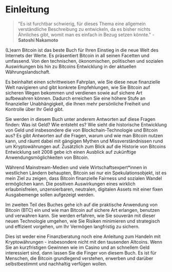 # Einleitung

> "Es ist furchtbar schwierig, für dieses Thema eine allgemein verständliche Beschreibung zu entwickeln, da es bisher nichts Ähnliches gibt, womit man es einfach in Bezug setzen könnte." - **Satoshi Nakamoto**

(L)earn Bitcoin ist das beste Buch für Ihren Einstieg in die neue Welt des Internets der Werte. Es präsentiert Bitcoin in all seinen Facetten und umfassend. Von den technischen, ökonomischen, politischen und sozialen Auswirkungen bis hin zu Bitcoins Entwicklung in der aktuellen Währungslandschaft. 

Es beinhaltet einen schrittweisen Fahrplan, wie Sie diese neue finanzielle Welt navigieren und gibt konkrete Empfehlungen, wie Sie Bitcoin auf sicheren Wegen bekommen und verdienen sowie auf sichere Art aufbewahren können. Dadurch erreichen Sie eine höhere Stufe an finanzieller Unabhängigkeit, die Ihnen mehr persönliche Freiheit und Kontrolle über Ihr Geld gibt.

Sie werden in diesem Buch unter anderem Antworten auf diese Fragen finden: Was ist Geld? Wie entsteht es? Wie sieht die historische Entwicklung von Geld und insbesondere die von Blockchain-Technologie und Bitcoin aus?  Es gibt Antworten auf die Fragen, warum und wie man Bitcoin nutzen kann, und räumt dabei mit gängigen Mythen und Missverständnissen rund um Kryptowährungen auf. Zusätzlich zum Blick auf die Historie von Bitcoins Entwicklung seit 2008 gebe ich einen Ausblick auf zukünftige Anwendungsmöglichkeiten von Bitcoin.

Während Mainstream-Medien und viele Wirtschaftsexpert*innen in westlichen Ländern behaupten, Bitcoin sei nur ein Spekulationsobjekt, ist es mein Ziel zu zeigen, dass Bitcoin finanzielle Fairness und sozialen Wandel ermöglichen kann. Die positiven Auswirkungen eines wirklich erlaubnisfreien, unzensierbaren, neutralen, digitalen Assets mit einer fixen Ausgabemenge sollen aufgezeigt werden.

Im zweiten Teil des Buches gehe ich auf die praktische Anwendung von Bitcoin (BTC) ein und wie man Bitcoin auf sichere Art erlangen, benutzen und verwahren kann. Sie werden erfahren, wie Sie souverän mit dieser neuen Technologie umgehen, wie Sie Risiken minimieren und strategisch und effizient vorgehen, um Ihr Vermögen langfristig zu sichern. 

Dies ist weder eine Finanzberatung noch eine Anleitung zum Handeln mit Kryptowährungen - insbesondere nicht mit den tausenden Altcoins. Wenn Sie an kurzfristigen Gewinnen wie im Casino und an schnellem Geld interessiert sind, dann lassen Sie die Finger von diesem Buch. Es ist für Menschen, die Bitcoin grundlegend verstehen, erwerben und darüber selbstbestimmt und nachhaltig verfügen wollen.
